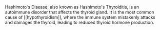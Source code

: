 Hashimoto's Disease, also known as Hashimoto's Thyroiditis, is an autoimmune disorder that affects the thyroid gland. It is the most common cause of [[hypothyroidism]], where the immune system mistakenly attacks and damages the thyroid, leading to reduced thyroid hormone production.